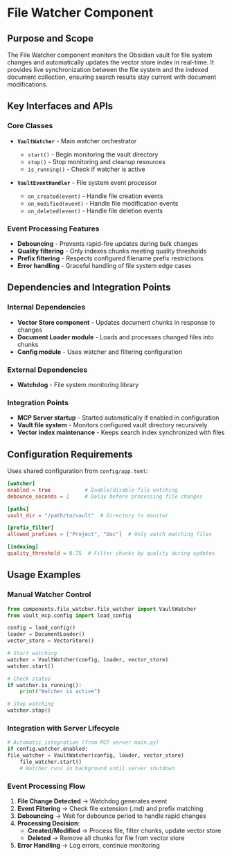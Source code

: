 # File Watcher Component

## Purpose and Scope

The File Watcher component monitors the Obsidian vault for file system changes and automatically updates the vector store index in real-time. It provides live synchronization between the file system and the indexed document collection, ensuring search results stay current with document modifications.

## Key Interfaces and APIs

### Core Classes

- **`VaultWatcher`** - Main watcher orchestrator
  - `start()` - Begin monitoring the vault directory
  - `stop()` - Stop monitoring and cleanup resources
  - `is_running()` - Check if watcher is active

- **`VaultEventHandler`** - File system event processor
  - `on_created(event)` - Handle file creation events
  - `on_modified(event)` - Handle file modification events  
  - `on_deleted(event)` - Handle file deletion events

### Event Processing Features

- **Debouncing** - Prevents rapid-fire updates during bulk changes
- **Quality filtering** - Only indexes chunks meeting quality thresholds
- **Prefix filtering** - Respects configured filename prefix restrictions
- **Error handling** - Graceful handling of file system edge cases

## Dependencies and Integration Points

### Internal Dependencies
- **Vector Store component** - Updates document chunks in response to changes
- **Document Loader module** - Loads and processes changed files into chunks
- **Config module** - Uses watcher and filtering configuration

### External Dependencies
- **Watchdog** - File system monitoring library

### Integration Points
- **MCP Server startup** - Started automatically if enabled in configuration
- **Vault file system** - Monitors configured vault directory recursively
- **Vector index maintenance** - Keeps search index synchronized with files

## Configuration Requirements

Uses shared configuration from `config/app.toml`:

```toml
[watcher]
enabled = true           # Enable/disable file watching
debounce_seconds = 2     # Delay before processing file changes

[paths]
vault_dir = "/path/to/vault"  # Directory to monitor

[prefix_filter]
allowed_prefixes = ["Project", "Doc"]  # Only watch matching files

[indexing]
quality_threshold = 0.75  # Filter chunks by quality during updates
```

## Usage Examples

### Manual Watcher Control
```python
from components.file_watcher.file_watcher import VaultWatcher
from vault_mcp.config import load_config

config = load_config()
loader = DocumentLoader()
vector_store = VectorStore()

# Start watching
watcher = VaultWatcher(config, loader, vector_store)
watcher.start()

# Check status
if watcher.is_running():
    print("Watcher is active")

# Stop watching  
watcher.stop()
```

### Integration with Server Lifecycle
```python
# Automatic integration (from MCP server main.py)
if config.watcher.enabled:
file_watcher = VaultWatcher(config, loader, vector_store)
    file_watcher.start()
    # Watcher runs in background until server shutdown
```

### Event Processing Flow
1. **File Change Detected** → Watchdog generates event
2. **Event Filtering** → Check file extension (.md) and prefix matching
3. **Debouncing** → Wait for debounce period to handle rapid changes
4. **Processing Decision**:
   - **Created/Modified** → Process file, filter chunks, update vector store
   - **Deleted** → Remove all chunks for file from vector store
5. **Error Handling** → Log errors, continue monitoring
